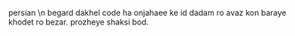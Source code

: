 persian \n
begard dakhel code ha onjahaee ke id dadam ro avaz kon baraye khodet ro bezar. prozheye shaksi bod.
